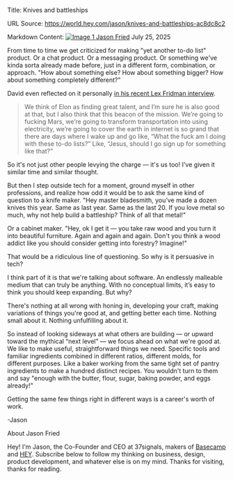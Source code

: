 Title: Knives and battleships

URL Source: https://world.hey.com/jason/knives-and-battleships-ac8dc8c2

Markdown Content:
[![Image 1](https://world.hey.com/jason/avatar-9f11ce77d31e68e834c564594ee0bc32a005ee8d) Jason Fried](https://world.hey.com/jason)
July 25, 2025

From time to time we get criticized for making "yet another to-do list" product. Or a chat product. Or a messaging product. Or something we've kinda sorta already made before, just in a different form, combination, or approach. "How about something else? How about something bigger? How about something completely different?"

David even reflected on it personally [in his recent Lex Fridman interview](https://youtube.com/watch?v=vagyIcmIGOQ&t=12888).

> We think of Elon as finding great talent, and I’m sure he is also good at that, but I also think that this beacon of the mission. We’re going to fucking Mars, we’re going to transform transportation into using electricity, we’re going to cover the earth in internet is so grand that there are days where I wake up and go like, “What the fuck am I doing with these to-do lists?” Like, “Jesus, should I go sign up for something like that?”

So it's not just other people levying the charge — it's us too! I've given it similar time and similar thought.

But then I step outside tech for a moment, ground myself in other professions, and realize how odd it would be to ask the same kind of question to a knife maker. "Hey master bladesmith, you’ve made a dozen knives this year. Same as last year. Same as the last 20. If you love metal so much, why not help build a battleship? Think of all that metal!"

Or a cabinet maker. "Hey, ok I get it — you take raw wood and you turn it into beautiful furniture. Again and again and again. Don't you think a wood addict like you should consider getting into forestry? Imagine!"

That would be a ridiculous line of questioning. So why is it persuasive in tech?

I think part of it is that we're talking about software. An endlessly malleable medium that can truly be anything. With no conceptual limits, it’s easy to think you should keep expanding. But why?

There's nothing at all wrong with honing in, developing your craft, making variations of things you're good at, and getting better each time. Nothing small about it. Nothing unfulfilling about it.

So instead of looking sideways at what others are building — or upward toward the mythical “next level” — we focus ahead on what we're good at. We like to make useful, straightforward things we need. Specific tools and familiar ingredients combined in different ratios, different molds, for different purposes. Like a baker working from the same tight set of pantry ingredients to make a hundred distinct recipes. You wouldn't turn to them and say "enough with the butter, flour, sugar, baking powder, and eggs already!"

Getting the same few things right in different ways is a career's worth of work.

-Jason

About Jason Fried

Hey! I'm Jason, the Co-Founder and CEO at 37signals, makers of [Basecamp](https://basecamp.com/) and [HEY](https://hey.com/). Subscribe below to follow my thinking on business, design, product development, and whatever else is on my mind. Thanks for visiting, thanks for reading.
